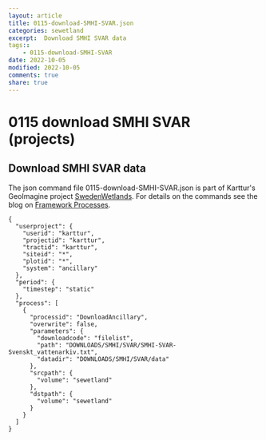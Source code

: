 ```yaml
---
layout: article
title: 0115-download-SMHI-SVAR.json
categories: sewetland
excerpt:  Download SMHI SVAR data 
tags:: 
    - 0115-download-SMHI-SVAR
date: 2022-10-05
modified: 2022-10-05
comments: true
share: true
---
```


# 0115 download SMHI SVAR (projects)

##  Download SMHI SVAR data 

The json command file <span class='file'>0115-download-SMHI-SVAR.json</span> is part of Karttur's GeoImagine project [<span class='project'>SwedenWetlands</span>](https://karttur.github.io/geoimagine03-proj-wetland-se/index.html). For details on the commands see the blog on [Framework Processes](https://karttur.github.io/geoimagine03-docs-procpack/).

```
{
  "userproject": {
    "userid": "karttur",
    "projectid": "karttur",
    "tractid": "karttur",
    "siteid": "*",
    "plotid": "*",
    "system": "ancillary"
  },
  "period": {
    "timestep": "static"
  },
  "process": [
    {
      "processid": "DownloadAncillary",
      "overwrite": false,
      "parameters": {
        "downloadcode": "filelist",
        "path": "DOWNLOADS/SMHI/SVAR/SMHI-SVAR-Svenskt_vattenarkiv.txt",
        "datadir": "DOWNLOADS/SMHI/SVAR/data"
      },
      "srcpath": {
        "volume": "sewetland"
      },
      "dstpath": {
        "volume": "sewetland"
      }
    }
  ]
}
```
